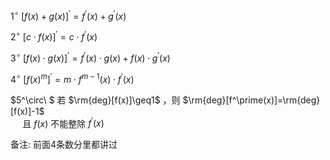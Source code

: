  $1^\circ\ [f(x)+g(x)]^\prime=f^\prime(x)+g^\prime(x)$   
  
 $2^\circ\ [c\cdot f(x)]^\prime=c\cdot f^\prime(x)$   
  
 $3^\circ\ [f(x)\cdot g(x)]^\prime=f^\prime(x)\cdot g(x)+f(x)\cdot g^\prime(x)$   
  
 $4^\circ\ [f(x)^m]^\prime=m\cdot f^{m-1}(x)\cdot f^\prime(x)$   
  
 $5^\circ\ $ 若 $\rm{deg}[f(x)]\geq1$ ，则 $\rm{deg}[f^\prime(x)]=\rm{deg}[f(x)]-1$   
 $\enspace\enspace$ 且 $f(x)$ 不能整除 $f^\prime(x)$   
  
备注: 前面4条数分里都讲过  
